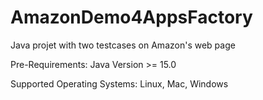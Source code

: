 # AmazonDemo4AppsFactory
Java projet with two testcases on Amazon's web page

Pre-Requirements:
Java Version >= 15.0

Supported Operating Systems:
Linux, Mac, Windows

